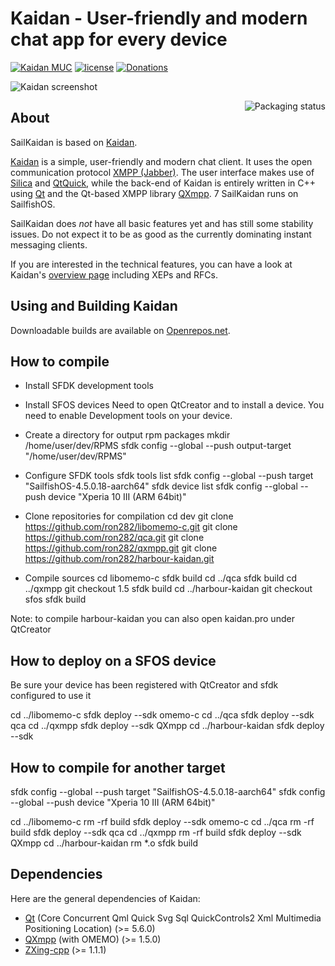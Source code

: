 <!--
SPDX-FileCopyrightText: 2016 Linus Jahn <lnj@kaidan.im>

SPDX-License-Identifier: CC0-1.0
-->

# Kaidan - User-friendly and modern chat app for every device

[![Kaidan MUC](https://search.jabbercat.org/api/1.0/badge?address=kaidan@muc.kaidan.im)](https://i.kaidan.im)
[![license](https://img.shields.io/badge/License-GPLv3%2B%20%2F%20CC%20BY--SA%204.0-blue.svg)](https://raw.githubusercontent.com/kaidanim/kaidan/master/LICENSE)
[![Donations](https://img.shields.io/liberapay/patrons/kaidan.svg?logo=liberapay)](https://liberapay.com/kaidan)

![Kaidan screenshot](https://www.kaidan.im/images/screenshot.png)

<a href="https://repology.org/project/kaidan/versions">
    <img src="https://repology.org/badge/vertical-allrepos/kaidan.svg" alt="Packaging status" align="right">
</a>

## About

SailKaidan is based on [Kaidan][kaidan-website]. 

[Kaidan][kaidan-website] is a simple, user-friendly and modern chat client. It
uses the open communication protocol [XMPP (Jabber)][xmpp]. The user interface
makes use of [Silica][silica-website] and [QtQuick][qtquick], while the
back-end of Kaidan is entirely written in C++ using [Qt][qt] and the Qt-based
XMPP library [QXmpp][qxmpp].
7
SailKaidan runs on SailfishOS. 

SailKaidan does *not* have all basic features yet and has still some stability
issues. Do not expect it to be as good as the currently dominating instant
messaging clients.

If you are interested in the technical features, you can have a
look at Kaidan's [overview page][overview] including XEPs and RFCs.

## Using and Building Kaidan

Downloadable builds are available on [Openrepos.net][downloads].

## How to compile
* Install SFDK development tools

* Install SFOS devices
Need to open QtCreator and to install a device. You need to enable Development tools on your device. 

* Create a directory for output rpm packages
mkdir /home/user/dev/RPMS
sfdk config --global --push output-target "/home/user/dev/RPMS"

* Configure SFDK tools
sfdk tools list
sfdk config --global --push target "SailfishOS-4.5.0.18-aarch64"
sfdk device list
sfdk config --global --push device "Xperia 10 III (ARM 64bit)"

* Clone repositories for compilation
cd dev
git clone https://github.com/ron282/libomemo-c.git
git clone https://github.com/ron282/qca.git
git clone https://github.com/ron282/qxmpp.git 
git clone https://github.com/ron282/harbour-kaidan.git

* Compile sources
cd libomemo-c
sfdk build
cd ../qca
sfdk build
cd ../qxmpp
git checkout 1.5
sfdk build
cd ../harbour-kaidan
git checkout sfos
sfdk build

Note: to compile harbour-kaidan you can also open kaidan.pro under QtCreator

## How to deploy on a SFOS device

Be sure your device has been registered with QtCreator and sfdk
configured to use it 

cd ../libomemo-c
sfdk deploy --sdk omemo-c
cd ../qca
sfdk deploy --sdk qca
cd ../qxmpp
sfdk deploy --sdk QXmpp
cd ../harbour-kaidan
sfdk deploy --sdk 

## How to compile for another target
sfdk config --global --push target "SailfishOS-4.5.0.18-aarch64"
sfdk config --global --push device "Xperia 10 III (ARM 64bit)"

cd ../libomemo-c
rm -rf build
sfdk deploy --sdk omemo-c
cd ../qca
rm -rf build
sfdk deploy --sdk qca
cd ../qxmpp
rm -rf build
sfdk deploy --sdk QXmpp
cd ../harbour-kaidan
rm *.o
sfdk build

## Dependencies

Here are the general dependencies of Kaidan:
 * [Qt][qt-build-sources] (Core Concurrent Qml Quick Svg Sql QuickControls2 Xml Multimedia Positioning Location) (>= 5.6.0)
 * [QXmpp][qxmpp] (with OMEMO) (>= 1.5.0)
 * [ZXing-cpp][zxing-cpp] (>= 1.1.1)
 
[downloads]: https://www.openrepos.net/content/ron282/sailkaidan
[ecm]: https://api.kde.org/ecm/manual/ecm.7.html
[kaidan-website]: https://kaidan.im
[kaidan-website-repo]: https://invent.kde.org/websites/kaidan-im
[qt]: https://www.qt.io/
[qt-build-sources]: https://doc.qt.io/qt-5/build-sources.html
[qtquick]: https://wiki.qt.io/Qt_Quick
[qxmpp]: https://github.com/qxmpp-project/qxmpp
[overview]: https://xmpp.org/software/clients/kaidan/
[xmpp]: https://xmpp.org
[zxing-cpp]: https://github.com/nu-book/zxing-cpp
[securitytxt]: https://www.kaidan.im/.well-known/security.txt
[kdesecurity]: https://kde.org/info/security/
[silica-website]: https://sailfishos.org/develop/docs/silica/
